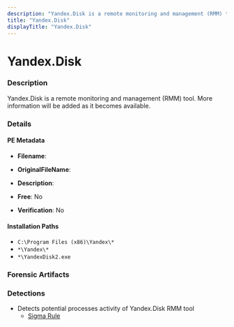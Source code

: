 ```yaml
---
description: "Yandex.Disk is a remote monitoring and management (RMM) tool. More information will be added as it becomes available."
title: "Yandex.Disk"
displayTitle: "Yandex.Disk"
---
```




# Yandex.Disk


### Description

Yandex.Disk is a remote monitoring and management (RMM) tool. More information will be added as it becomes available.




### Details


#### PE Metadata
- **Filename**: 
- **OriginalFileName**: 
- **Description**: 


- **Free**: No

- **Verification**: No




#### Installation Paths
- `C:\Program Files (x86)\Yandex\*`
- `*\Yandex\*`
- `*\YandexDisk2.exe`

### Forensic Artifacts






### Detections
- Detects potential processes activity of Yandex.Disk RMM tool
  - [Sigma Rule](https://github.com/magicsword-io/LOLRMM/blob/main/detections/sigma/yandex.disk_processes_sigma.yml)



